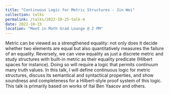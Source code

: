 ```yaml
---
title: "Continuous Logic for Metric Structures - Jin Wei"
collection: talks
permalink: /talks/2022-10-25-talk-4
date: 2022-10-15
location: "Meet in Math Grad Lounge @ 2 PM"
---
```


Metric can be viewed as a strengthened equality: not only does it decide whether two elements are equal but also quantitatively measures the failure of an equality. Reversely, we can view equality as just a discrete metric and study structures with built-in metric as their equality predicate (Hilbert spaces for instance). Doing so will require a logic that permits continuum many truth values. In this talk, I will define continuous logic for metric structures, discuss its semantical and syntactical properties, and show soundness and completeness for a Hilbert-style proof system of this logic. This talk is primarily based on works of Itaï Ben Yaacov and others.
